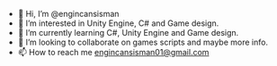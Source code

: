 - 👋 Hi, I’m @engincansisman
- 👀 I’m interested in Unity Engine, C# and Game design.
- 🌱 I’m currently learning C#, Unity Engine and Game design.
- 💞️ I’m looking to collaborate on games scripts and maybe more info.
- 📫 How to reach me  engincansisman01@gmail.com

<!---
engincansisman/engincansisman is a ✨ special ✨ repository because its `README.md` (this file) appears on your GitHub profile.
You can click the Preview link to take a look at your changes.
--->
